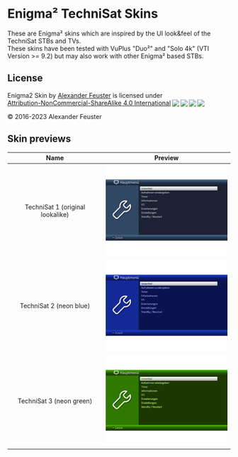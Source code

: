 # Enigma² TechniSat Skins
These are Enigma² skins which are inspired by the UI look&feel of the TechniSat STBs and TVs.\
These skins have been tested with VuPlus "Duo²" and "Solo 4k" (VTI Version >= 9.2) but may also work with other Enigma² based STBs.

## License
<p xmlns:cc="http://creativecommons.org/ns#" xmlns:dct="http://purl.org/dc/terms/"><span property="dct:title">Enigma2 Skin</span> by <a rel="cc:attributionURL dct:creator" property="cc:attributionName" href="https://github.com/feuster/">Alexander Feuster</a> is licensed under<br><a href="http://creativecommons.org/licenses/by-nc-sa/4.0/?ref=chooser-v1" target="_blank" rel="license noopener noreferrer" style="display:inline-block;">Attribution-NonCommercial-ShareAlike 4.0 International<img style="height:22px!important;margin-left:3px;vertical-align:text-bottom;" src="https://mirrors.creativecommons.org/presskit/icons/cc.svg?ref=chooser-v1"><img style="height:22px!important;margin-left:3px;vertical-align:text-bottom;" src="https://mirrors.creativecommons.org/presskit/icons/by.svg?ref=chooser-v1"><img style="height:22px!important;margin-left:3px;vertical-align:text-bottom;" src="https://mirrors.creativecommons.org/presskit/icons/nc.svg?ref=chooser-v1"><img style="height:22px!important;margin-left:3px;vertical-align:text-bottom;" src="https://mirrors.creativecommons.org/presskit/icons/sa.svg?ref=chooser-v1"></a></p> 

© 2016-2023 Alexander Feuster 
## Skin previews
| __Name__                         | __Preview__                            |
|:--------------------------------:|:--------------------------------------:|
| TechniSat 1 (original lookalike) | ![TechniSat_1](./TechniSat_1/prev.png) |
| TechniSat 2 (neon blue)          | ![TechniSat_2](./TechniSat_2/prev.png) |
| TechniSat 3 (neon green)         | ![TechniSat_3](./TechniSat_3/prev.png) |
